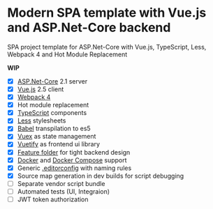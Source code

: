 ﻿# Modern SPA template with Vue.js and ASP.Net-Core backend
SPA project template for ASP.Net-Core with Vue.js, TypeScript, Less, Webpack 4 and Hot Module Replacement

**WIP**
- [x] [ASP.Net-Core](https://docs.microsoft.com/en-us/aspnet/core/?view=aspnetcore-2.1) 2.1 server
- [x] [Vue.js](https://vuejs.org/) 2.5 client
- [x] [Webpack 4](https://webpack.js.org/)
- [x] Hot module replacement
- [x] [TypeScript](https://www.typescriptlang.org/) components
- [x] [Less](http://lesscss.org/) stylesheets
- [x] [Babel](https://babeljs.io/) transpilation to es5
- [x] [Vuex](https://vuex.vuejs.org/) as state management
- [x] [Vuetify](https://vuetifyjs.com/) as frontend ui library
- [x] [Feature folder](https://github.com/OdeToCode/AddFeatureFolders) for tight backend design
- [x] [Docker](https://www.docker.com/) and [Docker Compose](https://docs.docker.com/compose/) support
- [x] Generic [.editorconfig](https://docs.microsoft.com/en-us/visualstudio/ide/create-portable-custom-editor-options) with naming rules
- [x] Source map generation in dev builds for script debugging
- [ ] Separate vendor script bundle
- [ ] Automated tests (UI, Integraion)
- [ ] JWT token authorization
